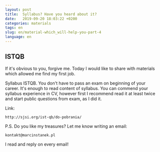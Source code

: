 ```yaml
---
layout: post
title:  Syllabus? Have you heard about it?
date:   2019-09-20 18:03:22 +0200
categories: materials
tags: en
slug: en/material-which_will-help-you-part-4
language: en
---
```


## ISTQB

If it's obvious to you, forgive me. Today I would like to share with materials
which allowed me find my first job.

Syllabus ISTQB. You don't have to pass an exam on beginning of your career.
It's enough to read content of syllabus. You can commend your syllabus
experience in CV, however first I recommend read it at least twice and start
public questions from exam, as I did it.

Link:

    http://sjsi.org/ist-qb/do-pobrania/

P.S. Do you like my treasures? Let me know writing an email:

    kontakt@marcinstanek.pl

I read and reply on every email!
